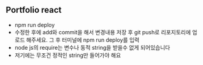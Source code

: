 ## Portfolio react
- npm run deploy
- 수정한 후에 add와 commit을 해서 변경내용 저장 후 git push로 리포지토리에 업로드 해주세요. 그 후 터미널에 npm run deploy를 입력
- node js의 require는 변수나 동적 string을 받을수 없게 되어있습니다
- 저기에는 무조건 정적인 string만 들어가야 해요